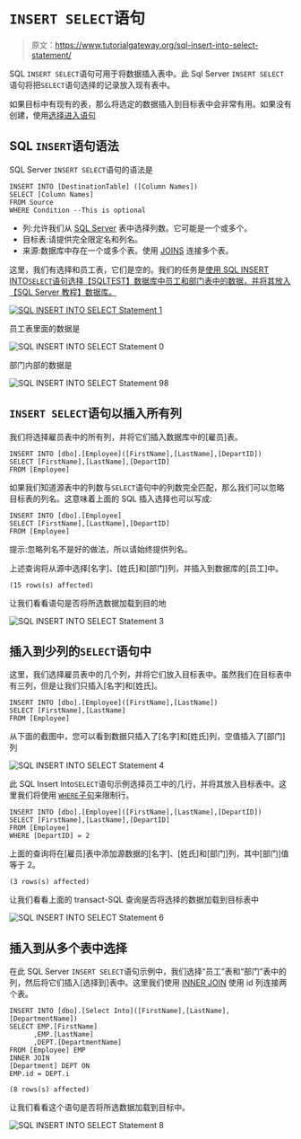 # `INSERT SELECT`语句

> 原文：<https://www.tutorialgateway.org/sql-insert-into-select-statement/>

SQL `INSERT SELECT`语句可用于将数据插入表中。此 Sql Server `INSERT SELECT`语句将把`SELECT`语句选择的记录放入现有表中。

如果目标中有现有的表，那么将选定的数据插入到目标表中会非常有用。如果没有创建，使用[选择进入语句](https://www.tutorialgateway.org/sql-select-into-statement/)

## SQL `INSERT`语句语法

SQL Server `INSERT SELECT`语句的语法是

```
INSERT INTO [DestinationTable] ([Column Names])
SELECT [Column Names]
FROM Source
WHERE Condition --This is optional
```

*   列:允许我们从 [SQL Server](https://www.tutorialgateway.org/sql/) 表中选择列数。它可能是一个或多个。
*   目标表:请提供完全限定名和列名。
*   来源:数据库中存在一个或多个表。使用 [JOINS](https://www.tutorialgateway.org/sql-joins/) 连接多个表。

这里，我们有选择和员工表，它们是空的。我们的任务是[使用 SQL INSERT INTO`SELECT`语句选择【SQLTEST】数据库中员工和部门表中的数据，并将其放入【SQL Server 教程】数据库。](https://www.tutorialgateway.org/sql-select-statement/)

[![SQL INSERT INTO SELECT Statement 1](img/05d853878e3274a87b5dfcfcff3a435e.png)](https://www.tutorialgateway.org/sql-select-statement/)

员工表里面的数据是

![SQL INSERT INTO SELECT Statement 0](img/0818dbcbb8a8dbe7dd9cff0fa2bed373.png)

部门内部的数据是

![SQL INSERT INTO SELECT Statement 98](img/aff47d2ce5cff6a22067a68da5303b1c.png)

## `INSERT SELECT`语句以插入所有列

我们将选择雇员表中的所有列，并将它们插入数据库中的[雇员]表。

```
INSERT INTO [dbo].[Employee]([FirstName],[LastName],[DepartID])
SELECT [FirstName],[LastName],[DepartID]
FROM [Employee]
```

如果我们知道源表中的列数与`SELECT`语句中的列数完全匹配，那么我们可以忽略目标表的列名。这意味着上面的 SQL 插入选择也可以写成:

```
INSERT INTO [dbo].[Employee]
SELECT [FirstName],[LastName],[DepartID]
FROM [Employee]
```

提示:忽略列名不是好的做法，所以请始终提供列名。

上述查询将从源中选择[名字]、[姓氏]和[部门]列，并插入到数据库的[员工]中。

```
(15 rows(s) affected)
```

让我们看看语句是否将所选数据加载到目的地

![SQL INSERT INTO SELECT Statement 3](img/d589a1db6d693ebac9756419e007a9a2.png)

## 插入到少列的`SELECT`语句中

这里，我们选择雇员表中的几个列，并将它们放入目标表中。虽然我们在目标表中有三列，但是让我们只插入[名字]和[姓氏]。

```
INSERT INTO [dbo].[Employee]([FirstName],[LastName])
SELECT [FirstName],[LastName]
FROM [Employee]
```

从下面的截图中，您可以看到数据只插入了[名字]和[姓氏]列，空值插入了[部门]列

![SQL INSERT INTO SELECT Statement 4](img/9f2c6895847a15180f6d5b04ccb82e3a.png)

此 SQL Insert Into`SELECT`语句示例选择员工中的几行，并将其放入目标表中。这里我们将使用 [`WHERE`子句](https://www.tutorialgateway.org/sql-where-clause/)来限制行。

```
INSERT INTO [dbo].[Employee]([FirstName],[LastName],[DepartID])
SELECT [FirstName],[LastName],[DepartID]
FROM [Employee]
WHERE [DepartID] = 2
```

上面的查询将在[雇员]表中添加源数据的[名字]、[姓氏]和[部门]列，其中[部门]值等于 2。

```
(3 rows(s) affected)
```

让我们看看上面的 transact-SQL 查询是否将选择的数据加载到目标表中

![SQL INSERT INTO SELECT Statement 6](img/7026f347a0e9ebef94808c4c02a2648e.png)

## 插入到从多个表中选择

在此 SQL Server `INSERT SELECT`语句示例中，我们选择“员工”表和“部门”表中的列，然后将它们插入[选择到]表中。这里我们使用 [INNER JOIN](https://www.tutorialgateway.org/sql-inner-join/) 使用 id 列连接两个表。

```
INSERT INTO [dbo].[Select Into]([FirstName],[LastName],[DepartmentName])
SELECT EMP.[FirstName]
      ,EMP.[LastName]
      ,DEPT.[DepartmentName]
FROM [Employee] EMP
INNER JOIN
[Department] DEPT ON
EMP.id = DEPT.i
```

```
(8 rows(s) affected)
```

让我们看看这个语句是否将所选数据加载到目标中。

![SQL INSERT INTO SELECT Statement 8](img/3333c22d54ff4339072020f41d247854.png)
